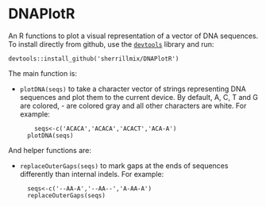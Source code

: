 # DNAPlotR
An R functions to plot a visual representation of a vector of DNA sequences. To install directly from github, use the [<code>devtools</code>](https://github.com/hadley/devtools) library and run:
```
devtools::install_github('sherrillmix/DNAPlotR')
```

The main function is:
* <code>plotDNA(seqs)</code> to take a character vector of strings representing DNA sequences and plot them to the current device. By default, A, C, T and G are colored, - are colored gray and all other characters are white. For example:

		  seqs<-c('ACACA','ACACA','ACACT','ACA-A')
        plotDNA(seqs)

And helper functions are:
* <code>replaceOuterGaps(seqs)</code> to mark gaps at the ends of sequences differently than internal indels.  For example:

        seqs<-c('--AA-A','--AA--','A-AA-A')
        replaceOuterGaps(seqs)



